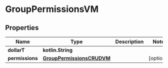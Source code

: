 
# GroupPermissionsVM

## Properties
Name | Type | Description | Notes
------------ | ------------- | ------------- | -------------
**dollarT** | **kotlin.String** |  | 
**permissions** | [**GroupPermissionsCRUDVM**](GroupPermissionsCRUDVM.md) |  |  [optional]



